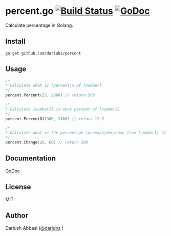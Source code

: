 percent.go [![Build Status](https://travis-ci.org/dariubs/percent.svg?branch=master)](https://travis-ci.org/dariubs/percent) [![GoDoc](https://godoc.org/github.com/dariubs/percent?status.svg)](https://godoc.org/github.com/dariubs/percent)
=======
Calculate percentage in Golang.

Install
-------
```shell
go get github.com/dariubs/percent
```

Usage
-----
```go
/*
* Calculate what is [percent]% of [number]
*/
percent.Percent(25, 2000) // return 500

/*
* Calculate [number1] is what percent of [number2]
*/
percent.PercentOf(300, 2400) // return 12.5

/*
* Calculate what is the percentage increase/decrease from [number1] to [number2]
*/
percent.Change(20, 60) // return 200
```

Documentation
-------------
[GoDoc](https://godoc.org/github.com/dariubs/percent)


License
-------
MIT

Author
------
Dariush Abbasi ([@dariubs](https://github.com/dariubs) )
